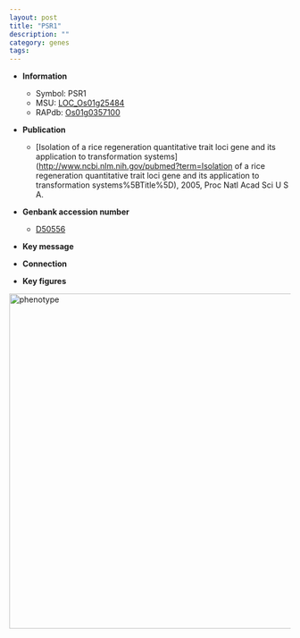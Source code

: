 ```yaml
---
layout: post
title: "PSR1"
description: ""
category: genes
tags: 
---
```


* **Information**  
    + Symbol: PSR1  
    + MSU: [LOC_Os01g25484](http://rice.plantbiology.msu.edu/cgi-bin/ORF_infopage.cgi?orf=LOC_Os01g25484)  
    + RAPdb: [Os01g0357100](http://rapdb.dna.affrc.go.jp/viewer/gbrowse_details/irgsp1?name=Os01g0357100)  

* **Publication**  
    + [Isolation of a rice regeneration quantitative trait loci gene and its application to transformation systems](http://www.ncbi.nlm.nih.gov/pubmed?term=Isolation of a rice regeneration quantitative trait loci gene and its application to transformation systems%5BTitle%5D), 2005, Proc Natl Acad Sci U S A.

* **Genbank accession number**  
    + [D50556](http://www.ncbi.nlm.nih.gov/nuccore/D50556)

* **Key message**  

* **Connection**  

* **Key figures**  
<img src="http://ricencode.github.io/images/PSR1.pheno.png" alt="phenotype"  style="width: 600px;"/>



